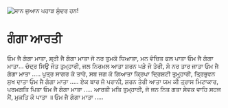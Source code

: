 ![ਸਾਨ ਜੁਆਨ ਪਹਾੜ ਸੁੰਦਰ ਹਨ!](lib/assets/images/artis/img.png "ਸਾਨ ਜੁਆਨ ਪਹਾੜ")

# ਗੰਗਾ ਆਰਤੀ

ਓਮ ਜੈ ਗੰਗਾ ਮਾਤਾ, ਸ਼੍ਰੀ ਜੈ ਗੰਗਾ ਮਾਤਾ
ਜੋ ਨਰ ਤੁਮਕੋ ਧਿਆਤਾ, ਮਨ ਵੰਚਿਤ ਫਲ ਪਾਤਾ
ਓਮ ਜੈ ਗੰਗਾ ਮਾਤਾ...
ਚੰਦ੍ਰ ਸਿਉ ਜੋਤ ਤੁਮ੍ਹਾਰੀ, ਜਲ ਨਿਰਮਲ ਆਤਾ
ਸ਼ਰਨ ਪੜੇ ਜੋ ਤੇਰੀ, ਸੋ ਨਰ ਤਾਰ ਜਾਤਾ
ਓਮ ਜੈ ਗੰਗਾ ਮਾਤਾ .....
ਪੁਤ੍ਰ ਸਾਗਰ ਕੇ ਤਾਰੇ, ਸਬ ਜਗ ਕੋ ਗਿਆਤਾ
ਕ੍ਰਿਪਾ ਦ੍ਰਿਸ਼ਟੀ ਤੁਮ੍ਹ੍ਹਾਰੀ, ਤ੍ਰਿਭੁਵਨ ਸੁਖ ਦਾਤਾ
ਓਮ ਜੈ ਗੰਗਾ ਮਾਤਾ .....
ਏਕ ਬਾਰ ਜੋ ਪਰਾਨੀ, ਸ਼ਰਨ ਤੇਰੀ ਆਤਾ
ਯਮ ਕੀ ਤ੍ਰਾਸ ਮਿਟਾਕਾਰ, ਪਰਮਗਤਿ ਪਿਤਾ
ਓਮ ਜੈ ਗੰਗਾ ਮਾਤਾ .....
ਆਰਤੀ ਮਤਿ ਤੁਮ੍ਹਾਰੀ, ਜੋ ਜਨ ਨਿਤ ਗਤਾ
ਸੇਵਕ ਵਾਹਿ ਸਹਜ ਮੈਂ, ਮੁਕਤਿ ਕੋ ਪਾਤਾ ॥
ਓਮ ਜੈ ਗੰਗਾ ਮਾਤਾ .....